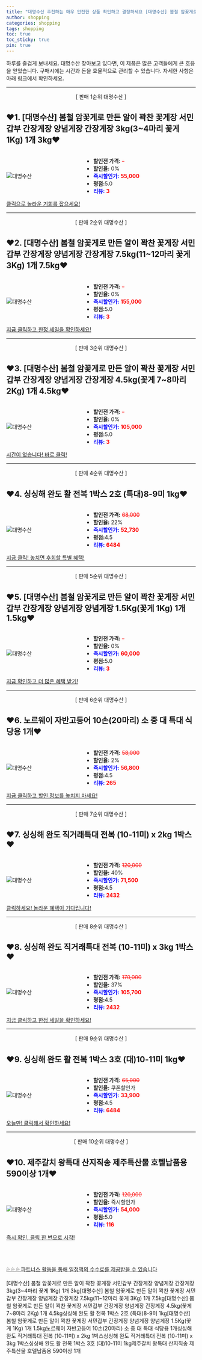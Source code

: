 ```yaml
---
title: "대명수산 추천하는 매우 안전한 상품 확인하고 결정하세요 [대명수산] 봄철 암꽃게로 만든 알이"
author: shopping
categories: shopping
tags: shopping
toc: true
toc_sticky: true
pin: true
---
```

하루를 즐겁게 보내세요. 대명수산 찾아보고 있다면, 이 제품은 많은 고객들에게 큰 호응을 얻었습니다. 구매시에는 시간과 돈을 효율적으로 관리할 수 있습니다. 자세한 사항은 아래 링크에서 확인하세요.

---
<p class="toplist" style="margin: 0 auto; display: block; width: fit-content;">[ 판매 1순위 대명수산 ]</p>

<h2><strong>❤️1. [대명수산] 봄철 암꽃게로 만든 알이 꽉찬 꽃게장 서민갑부 간장게장 양념게장 간장게장 3kg(3~4마리 꽃게 1Kg) 1개 3kg❤️</strong></h2>

<div style="display: flex; align-items: center;">
    <div style="flex: 0.4;">
        <img src="https://thumbnail6.coupangcdn.com/thumbnails/remote/230x230ex/image/vendor_inventory/5ecd/39011753f975400414df162931afafa3a11242e98a404eb56b00a25d5cb4.jpeg" alt="대명수산" style="max-width: 100%;">
    </div>
    <div style="flex: 0.6; margin-left: 10px;">
        <ul>
            <li><strong>할인전 가격:</strong> <del style="color: red;">-</del></li>
            <li><strong>할인율:</strong> 0%</li>
            <li><span style='color:blue'><strong>즉시할인가:</strong></span> <span style='color:red'><strong>55,000</strong></span></li>
            <li><strong>평점:</strong>5.0</li>
            <li><span style='color:blue'><strong>리뷰:</strong></span> <span style='color:red'><strong>3</strong></span></li>
        </ul>
    </div>
</div>
<div class="center">
    <a href="https://selin100587.github.io?lptag=AF9450613&subid=githubio&pageKey=6697483796&traceid=V0-153&itemId=15500374398&vendorItemId=82719708083" class="myButton">
        클릭으로 놀라운 기회를 잡으세요!
    </a>
</div>


---
<p class="toplist" style="margin: 0 auto; display: block; width: fit-content;">[ 판매 2순위 대명수산 ]</p>

<h2><strong>❤️2. [대명수산] 봄철 암꽃게로 만든 알이 꽉찬 꽃게장 서민갑부 간장게장 양념게장 간장게장 7.5kg(11~12마리 꽃게 3Kg) 1개 7.5kg❤️</strong></h2>

<div style="display: flex; align-items: center;">
    <div style="flex: 0.4;">
        <img src="https://thumbnail6.coupangcdn.com/thumbnails/remote/230x230ex/image/vendor_inventory/5ecd/39011753f975400414df162931afafa3a11242e98a404eb56b00a25d5cb4.jpeg" alt="대명수산" style="max-width: 100%;">
    </div>
    <div style="flex: 0.6; margin-left: 10px;">
        <ul>
            <li><strong>할인전 가격:</strong> <del style="color: red;">-</del></li>
            <li><strong>할인율:</strong> 0%</li>
            <li><span style='color:blue'><strong>즉시할인가:</strong></span> <span style='color:red'><strong>155,000</strong></span></li>
            <li><strong>평점:</strong>5.0</li>
            <li><span style='color:blue'><strong>리뷰:</strong></span> <span style='color:red'><strong>3</strong></span></li>
        </ul>
    </div>
</div>
<div class="center">
    <a href="https://selin100587.github.io?lptag=AF9450613&subid=githubio&pageKey=6697483796&traceid=V0-153&itemId=15500374406&vendorItemId=82719708114" class="myButton">
        지금 클릭하고 한정 세일을 확인하세요!
    </a>
</div>


---
<p class="toplist" style="margin: 0 auto; display: block; width: fit-content;">[ 판매 3순위 대명수산 ]</p>

<h2><strong>❤️3. [대명수산] 봄철 암꽃게로 만든 알이 꽉찬 꽃게장 서민갑부 간장게장 양념게장 간장게장 4.5kg(꽃게 7~8마리 2Kg) 1개 4.5kg❤️</strong></h2>

<div style="display: flex; align-items: center;">
    <div style="flex: 0.4;">
        <img src="https://thumbnail6.coupangcdn.com/thumbnails/remote/230x230ex/image/vendor_inventory/5ecd/39011753f975400414df162931afafa3a11242e98a404eb56b00a25d5cb4.jpeg" alt="대명수산" style="max-width: 100%;">
    </div>
    <div style="flex: 0.6; margin-left: 10px;">
        <ul>
            <li><strong>할인전 가격:</strong> <del style="color: red;">-</del></li>
            <li><strong>할인율:</strong> 0%</li>
            <li><span style='color:blue'><strong>즉시할인가:</strong></span> <span style='color:red'><strong>105,000</strong></span></li>
            <li><strong>평점:</strong>5.0</li>
            <li><span style='color:blue'><strong>리뷰:</strong></span> <span style='color:red'><strong>3</strong></span></li>
        </ul>
    </div>
</div>
<div class="center">
    <a href="https://selin100587.github.io?lptag=AF9450613&subid=githubio&pageKey=6697483796&traceid=V0-153&itemId=15500374402&vendorItemId=82719708101" class="myButton">
        시간이 없습니다! 바로 클릭!
    </a>
</div>


---
<p class="toplist" style="margin: 0 auto; display: block; width: fit-content;">[ 판매 4순위 대명수산 ]</p>

<h2><strong>❤️4. 싱싱해 완도 활 전복 1박스 2호 (특대)8-9미 1kg❤️</strong></h2>

<div style="display: flex; align-items: center;">
    <div style="flex: 0.4;">
        <img src="https://thumbnail8.coupangcdn.com/thumbnails/remote/230x230ex/image/vendor_inventory/a623/895a57251cdf1cb9a46b8e5ecc821db28e55c3c247634571ee88a073d1e9.png" alt="대명수산" style="max-width: 100%;">
    </div>
    <div style="flex: 0.6; margin-left: 10px;">
        <ul>
            <li><strong>할인전 가격:</strong> <del style="color: red;">68,000</del></li>
            <li><strong>할인율:</strong> 22%</li>
            <li><span style='color:blue'><strong>즉시할인가:</strong></span> <span style='color:red'><strong>52,730</strong></span></li>
            <li><strong>평점:</strong>4.5</li>
            <li><span style='color:blue'><strong>리뷰:</strong></span> <span style='color:red'><strong>6484</strong></span></li>
        </ul>
    </div>
</div>
<div class="center">
    <a href="https://selin100587.github.io?lptag=AF9450613&subid=githubio&pageKey=98733634&traceid=V0-153&itemId=19849686584&vendorItemId=71351832340" class="myButton">
        지금 클릭! 놓치면 후회할 특별 혜택!
    </a>
</div>


---
<p class="toplist" style="margin: 0 auto; display: block; width: fit-content;">[ 판매 5순위 대명수산 ]</p>

<h2><strong>❤️5. [대명수산] 봄철 암꽃게로 만든 알이 꽉찬 꽃게장 서민갑부 간장게장 양념게장 양념게장 1.5Kg(꽃게 1Kg) 1개 1.5kg❤️</strong></h2>

<div style="display: flex; align-items: center;">
    <div style="flex: 0.4;">
        <img src="https://thumbnail6.coupangcdn.com/thumbnails/remote/230x230ex/image/vendor_inventory/5ecd/39011753f975400414df162931afafa3a11242e98a404eb56b00a25d5cb4.jpeg" alt="대명수산" style="max-width: 100%;">
    </div>
    <div style="flex: 0.6; margin-left: 10px;">
        <ul>
            <li><strong>할인전 가격:</strong> <del style="color: red;">-</del></li>
            <li><strong>할인율:</strong> 0%</li>
            <li><span style='color:blue'><strong>즉시할인가:</strong></span> <span style='color:red'><strong>60,000</strong></span></li>
            <li><strong>평점:</strong>5.0</li>
            <li><span style='color:blue'><strong>리뷰:</strong></span> <span style='color:red'><strong>3</strong></span></li>
        </ul>
    </div>
</div>
<div class="center">
    <a href="https://selin100587.github.io?lptag=AF9450613&subid=githubio&pageKey=6697483796&traceid=V0-153&itemId=15500374410&vendorItemId=82719708127" class="myButton">
        지금 확인하고 더 많은 혜택 받기!
    </a>
</div>


---
<p class="toplist" style="margin: 0 auto; display: block; width: fit-content;">[ 판매 6순위 대명수산 ]</p>

<h2><strong>❤️6. 노르웨이 자반고등어 10손(20마리) 소 중 대 특대 식당용 1개❤️</strong></h2>

<div style="display: flex; align-items: center;">
    <div style="flex: 0.4;">
        <img src="https://thumbnail10.coupangcdn.com/thumbnails/remote/230x230ex/image/vendor_inventory/3aaf/3651ea59a2fc26b4b6b21f1dd2d7a985aa609a25994a87ba82a948b3e1b3.jpg" alt="대명수산" style="max-width: 100%;">
    </div>
    <div style="flex: 0.6; margin-left: 10px;">
        <ul>
            <li><strong>할인전 가격:</strong> <del style="color: red;">58,000</del></li>
            <li><strong>할인율:</strong> 2%</li>
            <li><span style='color:blue'><strong>즉시할인가:</strong></span> <span style='color:red'><strong>56,800</strong></span></li>
            <li><strong>평점:</strong>4.5</li>
            <li><span style='color:blue'><strong>리뷰:</strong></span> <span style='color:red'><strong>265</strong></span></li>
        </ul>
    </div>
</div>
<div class="center">
    <a href="https://selin100587.github.io?lptag=AF9450613&subid=githubio&pageKey=8217285094&traceid=V0-153&itemId=23607058808&vendorItemId=78660567025" class="myButton">
        지금 클릭하고 할인 정보를 놓치지 마세요!
    </a>
</div>


---
<p class="toplist" style="margin: 0 auto; display: block; width: fit-content;">[ 판매 7순위 대명수산 ]</p>

<h2><strong>❤️7. 싱싱해 완도 직거래특대 전복 (10-11미) x 2kg 1박스❤️</strong></h2>

<div style="display: flex; align-items: center;">
    <div style="flex: 0.4;">
        <img src="https://thumbnail7.coupangcdn.com/thumbnails/remote/230x230ex/image/vendor_inventory/502b/97bae6f7347f0af12b9eb71b1e8f6e87f601475526f068935b62990b1b58.jpg" alt="대명수산" style="max-width: 100%;">
    </div>
    <div style="flex: 0.6; margin-left: 10px;">
        <ul>
            <li><strong>할인전 가격:</strong> <del style="color: red;">120,000</del></li>
            <li><strong>할인율:</strong> 40%</li>
            <li><span style='color:blue'><strong>즉시할인가:</strong></span> <span style='color:red'><strong>71,500</strong></span></li>
            <li><strong>평점:</strong>4.5</li>
            <li><span style='color:blue'><strong>리뷰:</strong></span> <span style='color:red'><strong>2432</strong></span></li>
        </ul>
    </div>
</div>
<div class="center">
    <a href="https://selin100587.github.io?lptag=AF9450613&subid=githubio&pageKey=7457668606&traceid=V0-153&itemId=19430968908&vendorItemId=3745622371" class="myButton">
        클릭하세요! 놀라운 혜택이 기다립니다!
    </a>
</div>


---
<p class="toplist" style="margin: 0 auto; display: block; width: fit-content;">[ 판매 8순위 대명수산 ]</p>

<h2><strong>❤️8. 싱싱해 완도 직거래특대 전복 (10-11미) x 3kg 1박스❤️</strong></h2>

<div style="display: flex; align-items: center;">
    <div style="flex: 0.4;">
        <img src="https://thumbnail10.coupangcdn.com/thumbnails/remote/230x230ex/image/vendor_inventory/71ad/b02441fbe6510a4036980fef53423f078a9b89488e086edfe4409cdd0500.jpg" alt="대명수산" style="max-width: 100%;">
    </div>
    <div style="flex: 0.6; margin-left: 10px;">
        <ul>
            <li><strong>할인전 가격:</strong> <del style="color: red;">170,000</del></li>
            <li><strong>할인율:</strong> 37%</li>
            <li><span style='color:blue'><strong>즉시할인가:</strong></span> <span style='color:red'><strong>105,700</strong></span></li>
            <li><strong>평점:</strong>4.5</li>
            <li><span style='color:blue'><strong>리뷰:</strong></span> <span style='color:red'><strong>2432</strong></span></li>
        </ul>
    </div>
</div>
<div class="center">
    <a href="https://selin100587.github.io?lptag=AF9450613&subid=githubio&pageKey=7457668606&traceid=V0-153&itemId=19430968909&vendorItemId=79568490434" class="myButton">
        지금 클릭하고 한정 세일을 확인하세요!
    </a>
</div>


---
<p class="toplist" style="margin: 0 auto; display: block; width: fit-content;">[ 판매 9순위 대명수산 ]</p>

<h2><strong>❤️9. 싱싱해 완도 활 전복 1박스 3호 (대)10-11미 1kg❤️</strong></h2>

<div style="display: flex; align-items: center;">
    <div style="flex: 0.4;">
        <img src="https://thumbnail8.coupangcdn.com/thumbnails/remote/230x230ex/image/vendor_inventory/a623/895a57251cdf1cb9a46b8e5ecc821db28e55c3c247634571ee88a073d1e9.png" alt="대명수산" style="max-width: 100%;">
    </div>
    <div style="flex: 0.6; margin-left: 10px;">
        <ul>
            <li><strong>할인전 가격:</strong> <del style="color: red;">65,000</del></li>
            <li><strong>할인율:</strong> 쿠폰할인가</li>
            <li><span style='color:blue'><strong>즉시할인가:</strong></span> <span style='color:red'><strong>33,900</strong></span></li>
            <li><strong>평점:</strong>4.5</li>
            <li><span style='color:blue'><strong>리뷰:</strong></span> <span style='color:red'><strong>6484</strong></span></li>
        </ul>
    </div>
</div>
<div class="center">
    <a href="https://selin100587.github.io?lptag=AF9450613&subid=githubio&pageKey=98733634&traceid=V0-153&itemId=302673103&vendorItemId=71351832341" class="myButton">
        오늘만! 클릭해서 확인하세요!
    </a>
</div>


---
<p class="toplist" style="margin: 0 auto; display: block; width: fit-content;">[ 판매 10순위 대명수산 ]</p>

<h2><strong>❤️10. 제주갈치 왕특대 산지직송 제주특산물 호텔납품용 590이상 1개❤️</strong></h2>

<div style="display: flex; align-items: center;">
    <div style="flex: 0.4;">
        <img src="https://thumbnail10.coupangcdn.com/thumbnails/remote/230x230ex/image/vendor_inventory/f678/1da1680e81af4ed46107fdded25f1b5ccc609ad85e3b181010d99f88375f.png" alt="대명수산" style="max-width: 100%;">
    </div>
    <div style="flex: 0.6; margin-left: 10px;">
        <ul>
            <li><strong>할인전 가격:</strong> <del style="color: red;">120,000</del></li>
            <li><strong>할인율:</strong> 즉시할인가</li>
            <li><span style='color:blue'><strong>즉시할인가:</strong></span> <span style='color:red'><strong>54,000</strong></span></li>
            <li><strong>평점:</strong>5.0</li>
            <li><span style='color:blue'><strong>리뷰:</strong></span> <span style='color:red'><strong>116</strong></span></li>
        </ul>
    </div>
</div>
<div class="center">
    <a href="https://selin100587.github.io?lptag=AF9450613&subid=githubio&pageKey=7887095038&traceid=V0-153&itemId=21582522844&vendorItemId=88126466130" class="myButton">
        즉시 확인, 클릭 한 번으로 시작!
    </a>
</div>

<br><br><br>[💦 💦 💦 파트너스 활동을 통해 일정액의 수수료를 제공받을 수 있습니다](https://link.coupang.com/a/bcpT2c)<br><br>[대명수산] 봄철 암꽃게로 만든 알이 꽉찬 꽃게장 서민갑부 간장게장 양념게장 간장게장 3kg(3~4마리 꽃게 1Kg) 1개 3kg[대명수산] 봄철 암꽃게로 만든 알이 꽉찬 꽃게장 서민갑부 간장게장 양념게장 간장게장 7.5kg(11~12마리 꽃게 3Kg) 1개 7.5kg[대명수산] 봄철 암꽃게로 만든 알이 꽉찬 꽃게장 서민갑부 간장게장 양념게장 간장게장 4.5kg(꽃게 7~8마리 2Kg) 1개 4.5kg싱싱해 완도 활 전복 1박스 2호 (특대)8-9미 1kg[대명수산] 봄철 암꽃게로 만든 알이 꽉찬 꽃게장 서민갑부 간장게장 양념게장 양념게장 1.5Kg(꽃게 1Kg) 1개 1.5kg노르웨이 자반고등어 10손(20마리) 소 중 대 특대 식당용 1개싱싱해 완도 직거래특대 전복 (10-11미) x 2kg 1박스싱싱해 완도 직거래특대 전복 (10-11미) x 3kg 1박스싱싱해 완도 활 전복 1박스 3호 (대)10-11미 1kg제주갈치 왕특대 산지직송 제주특산물 호텔납품용 590이상 1개